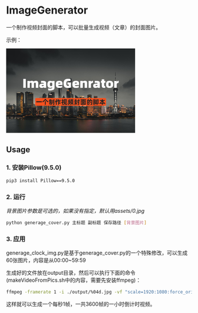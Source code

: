 # ImageGenerator

一个制作视频封面的脚本，可以批量生成视频（文章）的封面图片。

示例：

<img src="./example.jpg" width="350" alt="示例图片">


## Usage

### 1. 安装Pillow(9.5.0)

```bash
pip3 install Pillow==9.5.0
```

### 2. 运行

*背景图片参数是可选的，如果没有指定，默认用assets/0.jpg*

```bash
python generage_cover.py 主标题 副标题 保存路径 [背景图片]
```

### 3. 应用

generage_clock_img.py是基于generage_cover.py的一个特殊修改，可以生成60张图片，内容是从00:00~59:59

生成好的文件放在output目录，然后可以执行下面的命令(makeVideoFromPics.sh中的内容，需要先安装ffmpeg)：

```bash
ffmpeg -framerate 1 -i ./output/%04d.jpg -vf "scale=1920:1080:force_original_aspect_ratio=decrease,pad=1920:1080:(ow-iw)/2:(oh-ih)/2" -c:v libx264 -r 1 -pix_fmt yuv420p 3600fps.mp4
```

这样就可以生成一个每秒1帧，一共3600帧的一小时倒计时视频。



